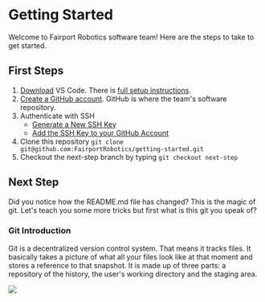 # Getting Started
Welcome to Fairport Robotics software team!  Here are the steps to take to get started.

## First Steps

1. [Download](https://code.visualstudio.com/) VS Code.  There is [full setup instructions](https://code.visualstudio.com/docs/setup/setup-overview).
2. [Create a GitHub account](https://github.com/signup).  GitHub is where the team's software repository.
3. Authenticate with SSH
   - [Generate a New SSH Key](https://docs.github.com/en/authentication/connecting-to-github-with-ssh/generating-a-new-ssh-key-and-adding-it-to-the-ssh-agent)
   - [Add the SSH Key to your GitHub Account](https://docs.github.com/en/authentication/connecting-to-github-with-ssh/adding-a-new-ssh-key-to-your-github-account)
4. Clone this repository `git clone git@github.com:FairportRobotics/getting-started.git`
5. Checkout the next-step branch by typing `git checkout next-step`

## Next Step
Did you notice how the README.md file has changed?  This is the magic of git.  Let's teach you some more tricks but first what is this git you speak of?

### Git Introduction
Git is a decentralized version control system.  That means it tracks files.  It basically takes a picture of what all your files look like at that moment and stores a reference to that snapshot.  It is made up of three parts: a repository of the history, the user's working directory and the staging area.

![](https://marklodato.github.io/visual-git-guide/basic-usage.svg)
